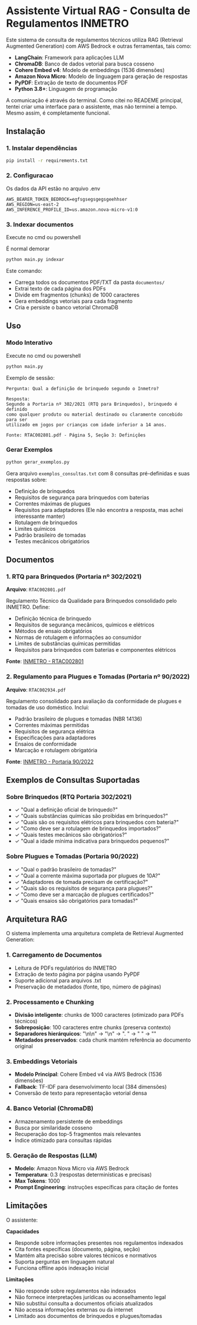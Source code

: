 # Assistente Virtual RAG - Consulta de Regulamentos INMETRO

Este sistema de consulta de regulamentos técnicos utiliza RAG (Retrieval Augmented Generation) com AWS Bedrock e outras ferramentas, tais como:

- **LangChain**: Framework para aplicações LLM
- **ChromaDB**: Banco de dados vetorial para busca cosseno
- **Cohere Embed v4**: Modelo de embeddings (1536 dimensões)
- **Amazon Nova Micro**: Modelo de linguagem para geração de respostas
- **PyPDF**: Extração de texto de documentos PDF
- **Python 3.8+**: Linguagem de programação

A comunicação é através do terminal. Como citei no READEME principal, tentei criar uma interface para o assistente, mas não terminei a tempo. Mesmo assim, é completamente funcional.

## Instalação

### 1. Instalar dependências

```bash
pip install -r requirements.txt
```

### 2. Configuracao

Os dados da API estão no arquivo .env

```
AWS_BEARER_TOKEN_BEDROCK=egfsgsegsgegsgeehhser
AWS_REGION=us-east-2
AWS_INFERENCE_PROFILE_ID=us.amazon.nova-micro-v1:0
```


### 3. Indexar documentos

Execute no cmd ou powershell

É normal demorar

```bash
python main.py indexar
```

Este comando:
- Carrega todos os documentos PDF/TXT da pasta `documentos/`
- Extrai texto de cada página dos PDFs
- Divide em fragmentos (chunks) de 1000 caracteres
- Gera embeddings vetoriais para cada fragmento
- Cria e persiste o banco vetorial ChromaDB


## Uso

### Modo Interativo

Execute no cmd ou powershell

```bash
python main.py
```

Exemplo de sessão:

```
Pergunta: Qual a definição de brinquedo segundo o Inmetro?

Resposta:
Segundo a Portaria nº 302/2021 (RTQ para Brinquedos), brinquedo é definido
como qualquer produto ou material destinado ou claramente concebido para ser
utilizado em jogos por crianças com idade inferior a 14 anos.

Fonte: RTAC002801.pdf - Página 5, Seção 3: Definições
```

### Gerar Exemplos

```bash
python gerar_exemplos.py
```

Gera arquivo `exemplos_consultas.txt` com 8 consultas pré-definidas e suas respostas sobre:
- Definição de brinquedos
- Requisitos de segurança para brinquedos com baterias
- Correntes máximas de plugues
- Requisitos para adaptadores (Ele não encontra a resposta, mas achei interessante manter)
- Rotulagem de brinquedos
- Limites químicos
- Padrão brasileiro de tomadas
- Testes mecânicos obrigatórios


## Documentos 

### 1. RTQ para Brinquedos (Portaria nº 302/2021)
**Arquivo**: `RTAC002801.pdf`

Regulamento Técnico da Qualidade para Brinquedos consolidado pelo INMETRO. Define:
- Definição técnica de brinquedo
- Requisitos de segurança mecânicos, químicos e elétricos
- Métodos de ensaio obrigatórios
- Normas de rotulagem e informações ao consumidor
- Limites de substâncias químicas permitidas
- Requisitos para brinquedos com baterias e componentes elétricos

**Fonte**: [INMETRO - RTAC002801](http://www.inmetro.gov.br/legislacao/rtac/pdf/RTAC002801.pdf)

### 2. Regulamento para Plugues e Tomadas (Portaria nº 90/2022)
**Arquivo**: `RTAC002934.pdf`

Regulamento consolidado para avaliação da conformidade de plugues e tomadas de uso doméstico. Inclui:
- Padrão brasileiro de plugues e tomadas (NBR 14136)
- Correntes máximas permitidas
- Requisitos de segurança elétrica
- Especificações para adaptadores
- Ensaios de conformidade
- Marcação e rotulagem obrigatória

**Fonte**: [INMETRO - Portaria 90/2022](http://sistema-sil.inmetro.gov.br/rtac/RTAC002934.pdf)

## Exemplos de Consultas Suportadas

### Sobre Brinquedos (RTQ Portaria 302/2021)
- ✓ "Qual a definição oficial de brinquedo?"
- ✓ "Quais substâncias químicas são proibidas em brinquedos?"
- ✓ "Quais são os requisitos elétricos para brinquedos com bateria?"
- ✓ "Como deve ser a rotulagem de brinquedos importados?"
- ✓ "Quais testes mecânicos são obrigatórios?"
- ✓ "Qual a idade mínima indicativa para brinquedos pequenos?"

### Sobre Plugues e Tomadas (Portaria 90/2022)
- ✓ "Qual o padrão brasileiro de tomadas?"
- ✓ "Qual a corrente máxima suportada por plugues de 10A?"
- ✓ "Adaptadores de tomada precisam de certificação?"
- ✓ "Quais são os requisitos de segurança para plugues?"
- ✓ "Como deve ser a marcação de plugues certificados?"
- ✓ "Quais ensaios são obrigatórios para tomadas?"

## Arquitetura RAG

O sistema implementa uma arquitetura completa de Retrieval Augmented Generation:

### 1. Carregamento de Documentos
- Leitura de PDFs regulatórios do INMETRO
- Extração de texto página por página usando PyPDF
- Suporte adicional para arquivos .txt
- Preservação de metadados (fonte, tipo, número de páginas)

### 2. Processamento e Chunking
- **Divisão inteligente**: chunks de 1000 caracteres (otimizado para PDFs técnicos)
- **Sobreposição**: 100 caracteres entre chunks (preserva contexto)
- **Separadores hierárquicos**: "\n\n" → "\n" → ". " → " " → ""
- **Metadados preservados**: cada chunk mantém referência ao documento original

### 3. Embeddings Vetoriais
- **Modelo Principal**: Cohere Embed v4 via AWS Bedrock (1536 dimensões)
- **Fallback**: TF-IDF para desenvolvimento local (384 dimensões)
- Conversão de texto para representação vetorial densa

### 4. Banco Vetorial (ChromaDB)
- Armazenamento persistente de embeddings
- Busca por similaridade cosseno
- Recuperação dos top-5 fragmentos mais relevantes
- Índice otimizado para consultas rápidas

### 5. Geração de Respostas (LLM)
- **Modelo**: Amazon Nova Micro via AWS Bedrock
- **Temperatura**: 0.3 (respostas determinísticas e precisas)
- **Max Tokens**: 1000
- **Prompt Engineering**: instruções específicas para citação de fontes

## Limitações 

O assistente:

**Capacidades** 
- Responde sobre informações presentes nos regulamentos indexados
- Cita fontes específicas (documento, página, seção)
- Mantém alta precisão sobre valores técnicos e normativos
- Suporta perguntas em linguagem natural
- Funciona offline após indexação inicial

**Limitações** 
- Não responde sobre regulamentos não indexados
- Não fornece interpretações jurídicas ou aconselhamento legal
- Não substitui consulta a documentos oficiais atualizados
- Não acessa informações externas ou da internet
- Limitado aos documentos de brinquedos e plugues/tomadas
